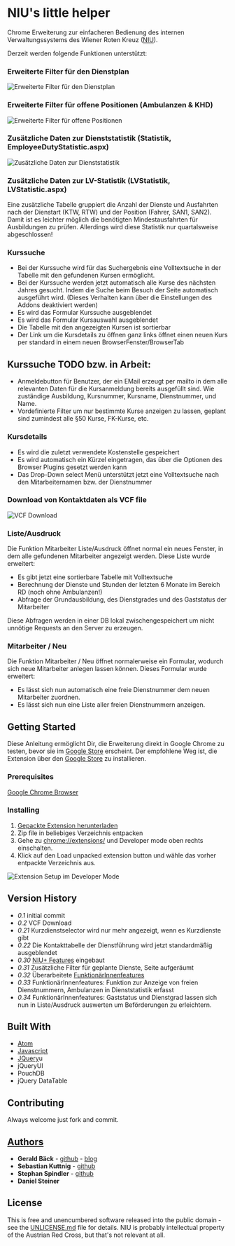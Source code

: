 # NIU's little helper

Chrome Erweiterung zur einfacheren Bedienung des internen Verwaltungssystems des Wiener Roten Kreuz ([NIU](https://niu.wrk.at/)).

Derzeit werden folgende Funktionen unterstützt:

### Erweiterte Filter für den Dienstplan
![Erweiterte Filter für den Dienstplan](screenshots/dienstplan.png)

### Erweiterte Filter für offene Positionen (Ambulanzen & KHD)
![Erweiterte Filter für offene Positionen](screenshots/offene_positionen.png)

### Zusätzliche Daten zur Dienststatistik (Statistik, EmployeeDutyStatistic.aspx)
![Zusätzliche Daten zur Dienststatistik](screenshots/mitarbeiterbezogene_dienststatistik.png)

### Zusätzliche Daten zur LV-Statistik (LVStatistik, LVStatistic.aspx)
Eine zusätzliche Tabelle gruppiert die Anzahl der Dienste und Ausfahrten nach der
Dienstart (KTW, RTW) und der Position (Fahrer, SAN1, SAN2). Damit ist es leichter möglich die
benötigten Mindestausfahrten für Ausbildungen zu prüfen. Allerdings wird diese Statistik nur
quartalsweise abgeschlossen!

### Kurssuche

* Bei der Kurssuche wird für das Suchergebnis eine Volltextsuche in der Tabelle mit den gefundenen Kursen ermöglicht.
* Bei der Kurssuche werden jetzt automatisch alle Kurse des nächsten Jahres gesucht. Indem die Suche beim Besuch der Seite automatisch ausgeführt wird. (Dieses Verhalten kann über die Einstellungen des Addons deaktiviert werden)
* Es wird das Formular Kurssuche ausgeblendet
* Es wird das Formular Kursauswahl ausgeblendet
* Die Tabelle mit den angezeigten Kursen ist sortierbar
* Der Link um die Kursdetails zu öffnen ganz links öffnet einen neuen Kurs per standard in einem neuen BrowserFenster/BrowserTab

## Kurssuche TODO bzw. in Arbeit:

* Anmeldebutton für Benutzer, der ein EMail erzeugt per mailto in dem alle relevanten Daten für die Kursanmeldung bereits ausgefüllt sind. Wie zuständige Ausbildung, Kursnummer, Kursname, Dienstnummer, und Name.
* Vordefinierte Filter um nur bestimmte Kurse anzeigen zu lassen, geplant sind zumindest alle §50 Kurse, FK-Kurse, etc.

### Kursdetails

* Es wird die zuletzt verwendete Kostenstelle gespeichert
* Es wird automatisch ein Kürzel eingetragen, das über die Optionen des Browser Plugins gesetzt werden kann
* Das Drop-Down select Menü unterstützt jetzt eine Volltextsuche nach den Mitarbeiternamen bzw. der Dienstnummer

### Download von Kontaktdaten als VCF file
![VCF Download](screenshots/vcf_download.png)

### Liste/Ausdruck
Die Funktion Mitarbeiter Liste/Ausdruck öffnet normal ein neues Fenster, in dem alle gefundenen Mitarbeiter angezeigt werden. Diese Liste wurde erweitert:

* Es gibt jetzt eine sortierbare Tabelle mit Volltextsuche
* Berechnung der Dienste und Stunden der letzten 6 Monate im Bereich RD (noch ohne Ambulanzen!)
* Abfrage der Grundausbildung, des Dienstgrades und des Gaststatus der Mitarbeiter

Diese Abfragen werden in einer DB lokal zwischengespeichert um nicht unnötige Requests an den Server zu erzeugen.

### Mitarbeiter / Neu
Die Funktion Mitarbeiter / Neu öffnet normalerweise ein Formular, wodurch sich neue Mitarbeiter anlegen lassen können. Dieses Formular wurde erweitert:

* Es lässt sich nun automatisch eine freie Dienstnummer dem neuen Mitarbeiter zuordnen.
* Es lässt sich nun eine Liste aller freien Dienstnummern anzeigen.

## Getting Started

Diese Anleitung ermöglicht Dir, die Erweiterung direkt in Google Chrome zu testen, bevor sie im [Google Store](https://chrome.google.com/webstore/detail/nius-litte-helper/fdldehahkijcfpmjhgnkggopliakcknj?hl=de) erscheint. Der empfohlene Weg ist, die Extension über den [Google Store](https://chrome.google.com/webstore/detail/nius-litte-helper/fdldehahkijcfpmjhgnkggopliakcknj?hl=de) zu installieren.

### Prerequisites

[Google Chrome Browser](https://www.google.com/chrome/browser/desktop/)

### Installing

1. [Gepackte Extension herunterladen](https://github.com/geraldbaeck/NIUsLittleHelper/archive/master.zip)
2. Zip file in beliebiges Verzeichnis entpacken
3. Gehe zu [chrome://extensions/](chrome://extensions/) und Developer mode oben rechts einschalten.
4. Klick auf den Load unpacked extension button und wähle das vorher entpackte Verzeichnis aus.

![Extension Setup im Developer Mode](screenshots/extension_setup.png)

## Version History

+ *0.1* initial commit
+ *0.2* VCF Download
+ *0.21* Kurzdienstselector wird nur mehr angezeigt, wenn es Kurzdienste gibt
+ *0.22* Die Kontakttabelle der Dienstführung wird jetzt standardmäßig ausgeblendet
+ *0.30* [NIU+ Features](#zusätzliche-daten-zur-lv-statistik-lvstatistik-lvstatisticaspx) eingebaut
+ *0.31* Zusätzliche Filter für geplante Dienste, Seite aufgeräumt
+ *0.32* Überarbeitete [FunktionärInnenfeatures](https://github.com/geraldbaeck/NIUsLittleHelper/pull/2)
+ *0.33* FunktionärInnenfeatures: Funktion zur Anzeige von freien Dienstnummern, Ambulanzen in Dienststatistik erfasst
+ *0.34* FunktionärInnenfeatures: Gaststatus und Dienstgrad lassen sich nun in Liste/Ausdruck auswerten um Beförderungen zu erleichtern.

## Built With

* [Atom](https://github.com/atom/atom)
* [Javascript](https://en.wikipedia.org/wiki/JavaScript)
* [JQuery](https://jquery.com/)u
* jQueryUI
* PouchDB
* jQuery DataTable

## Contributing

Always welcome just fork and commit.

## [Authors](https://github.com/geraldbaeck/NIUsLittleHelper/graphs/contributors)

* **Gerald Bäck** - [github](https://github.com/geraldbaeck) - [blog](http://dev.baeck.at/)
* **Sebastian Kuttnig** - [github](https://github.com/dersebbel)
* **Stephan Spindler** - [github](https://github.com/spind42)
* **Daniel Steiner**


## License

This is free and unencumbered software released into the public domain - see the [UNLICENSE.md](UNLICENSE.md) file for details. NIU is probably intellectual property of the Austrian Red Cross, but that's not relevant at all.
